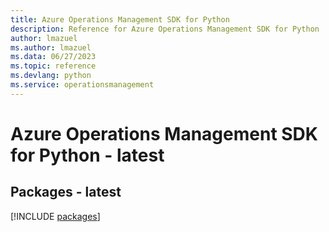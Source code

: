 ```yaml
---
title: Azure Operations Management SDK for Python
description: Reference for Azure Operations Management SDK for Python
author: lmazuel
ms.author: lmazuel
ms.data: 06/27/2023
ms.topic: reference
ms.devlang: python
ms.service: operationsmanagement
---
```

# Azure Operations Management SDK for Python - latest
## Packages - latest
[!INCLUDE [packages](operations-management-index.md)]